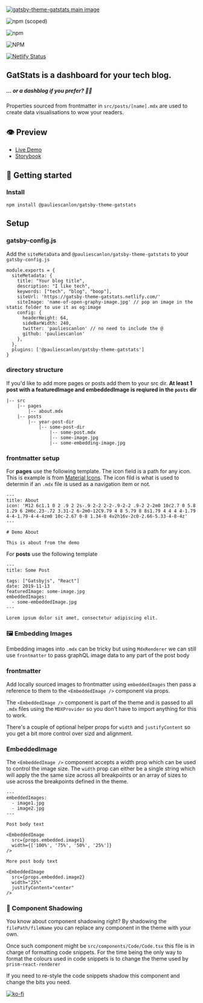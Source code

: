<a href="https://gatsby-theme-gatstats.netlify.com/" target="_blank">
<img src="https://gatsby-theme-gatstats.netlify.com/images/gatstats-open-graph-image.jpg" alt="gatsby-theme-gatstats main image" />
</a>

<div>

![npm (scoped)](https://img.shields.io/npm/v/@pauliescanlon/gatsby-theme-gatstats?style=flat-square)

![npm](https://img.shields.io/npm/dt/@pauliescanlon/gatsby-theme-gatstats?style=flat-square)

![NPM](https://img.shields.io/npm/l/@pauliescanlon/gatsby-theme-gatstats?style=flat-square)

[![Netlify Status](https://api.netlify.com/api/v1/badges/675dda28-97f6-471c-9418-ae8357e30fcd/deploy-status)](https://app.netlify.com/sites/gatsby-theme-gatstats/deploys)

</div>

## GatStats is a dashboard for your tech blog.

##### ... or a dashblog if you prefer? 🤷‍♂️

Properties sourced from frontmatter in `src/posts/[name].mdx` are used to create data visualisations to wow your readers.

## 👁️ Preview

- [Live Demo](https://gatsby-theme-gatstats.netlify.com/)
- [Storybook](https://gatsby-theme-gatstats.netlify.com/storybook/)

## 🚀 Getting started

### Install

```
npm install @pauliescanlon/gatsby-theme-gatstats
```

## Setup

### gatsby-config.js

Add the `siteMetaData` and `@pauliescanlon/gatsby-theme-gatstats` to your `gatsby-config.js`

```
module.exports = {
  siteMetadata: {
    title: "Your blog title",
    description: "I like tech",
    keywords: ["tech", "blog", "boop"],
    siteUrl: 'https://gatsby-theme-gatstats.netlify.com/'
    siteImage: 'name-of-open-graphy-image.jpg' // pop an image in the static folder to use it as og:image
    config: {
      headerHeight: 64,
      sideBarWidth: 240,
      twitter: 'pauliescanlon' // no need to include the @
      github: 'pauliescanlon'
    },
  },
  plugins: ['@pauliescanlon/gatsby-theme-gatstats']
}
```

### directory structure

If you'd like to add more pages or posts add them to your src dir. **At least 1 post with a featuredImage and embeddedImage is reqiured in the `posts` dir**

<!-- prettier-ignore -->
```
|-- src
    |-- pages
        |-- about.mdx
    |-- posts
        |-- year-post-dir
            |-- some-post-dir
                |-- some-post.mdx
                |-- some-image.jpg
                |-- some-embedding-image.jpg
```

### frontmatter setup

For **pages** use the following template. The icon field is a path for any icon. This is example is from [Material Icons](https://material.io/resources/icons/?style=baseline). The icon fild is what is used to determin if an `.mdx` file is used as a navigation item or not.

```
---
title: About
icon: 'M12 6c1.1 0 2 .9 2 2s-.9 2-2 2-2-.9-2-2 .9-2 2-2m0 10c2.7 0 5.8 1.29 6 2H6c.23-.72 3.31-2 6-2m0-12C9.79 4 8 5.79 8 8s1.79 4 4 4 4-1.79 4-4-1.79-4-4-4zm0 10c-2.67 0-8 1.34-8 4v2h16v-2c0-2.66-5.33-4-8-4z'
---

# Demo About

This is about from the demo

```

For **posts** use the following template

```
---
title: Some Post

tags: ["Gatsbyjs", "React"]
date: 2019-11-13
featuredImage: some-image.jpg
embeddedImages:
  - some-embeddedImage.jpg
---

Lorem ipsum dolor sit amet, consectetur adipiscing elit.
```

### 🖼️ Embedding Images

Embedding images into `.mdx` can be tricky but using `MdxRenderer` we can still use `frontmatter` to pass graphQL image data to any part of the post body

### frontmatter

Add locally sourced images to frontmatter using `embeddedImages` then pass a reference to them to the `<EmbeddedImage />` component via props.

The `<EmbeddedImage />` component is part of the theme and is passed to all `.mdx` files using the `MDXProvider` so you don't have to import anything for this to work.

There's a couple of optional helper props for `width` and `justifyContent` so you get a bit more control over sizd and alignment.

### EmbeddedImage

The `<EmbeddedImage />` component accepts a width prop which can be used to control the image size. The `width` prop can either be a single string which will apply the the same size across all breakpoints or an array of sizes to use across the breakpoints defined in the theme.

```
---
embeddedImages:
  - image1.jpg
  - image2.jpg
---

Post body text

<EmbeddedImage
  src={props.embedded.image1}
  width={['100%', '75%', '50%', '25%']}
/>

More post body text

<EmbeddedImage
  src={props.embedded.image2}
  width="25%"
  justifyContent="center"
/>

```

### 👥 Component Shadowing

You know about component shadowing right? By shadowing the `filePath/fileName` you can replace any component in the theme with your own.

Once such component might be `src/components/Code/Code.tsx` this file is in charge of formatting code snippets. For the time being the only way to format the colours used in code snippets is to change the theme used by `prism-react-renderer`

If you need to re-style the code snippets shadow this component and change the bits you need.

[![ko-fi](https://www.ko-fi.com/img/githubbutton_sm.svg)](https://ko-fi.com/P5P31B7G8)
